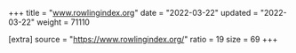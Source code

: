 +++
title = "www.rowlingindex.org"
date = "2022-03-22"
updated = "2022-03-22"
weight = 71110

[extra]
source = "https://www.rowlingindex.org/"
ratio = 19
size = 69
+++
